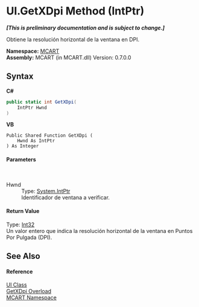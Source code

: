 # UI.GetXDpi Method (IntPtr)
 _**\[This is preliminary documentation and is subject to change.\]**_

Obtiene la resolución horizontal de la ventana en DPI.

**Namespace:**&nbsp;<a href="89e7854f-fe6f-d208-fb0c-b17953422852">MCART</a><br />**Assembly:**&nbsp;MCART (in MCART.dll) Version: 0.7.0.0

## Syntax

**C#**<br />
``` C#
public static int GetXDpi(
	IntPtr Hwnd
)
```

**VB**<br />
``` VB
Public Shared Function GetXDpi ( 
	Hwnd As IntPtr
) As Integer
```


#### Parameters
&nbsp;<dl><dt>Hwnd</dt><dd>Type: <a href="http://msdn2.microsoft.com/es-es/library/5he14kz8" target="_blank">System.IntPtr</a><br />Identificador de ventana a verificar.</dd></dl>

#### Return Value
Type: <a href="http://msdn2.microsoft.com/es-es/library/td2s409d" target="_blank">Int32</a><br />Un valor entero que indica la resolución horizontal de la ventana en Puntos Por Pulgada (DPI).

## See Also


#### Reference
<a href="11cde9c6-a596-d602-594d-308b0ec41ea6">UI Class</a><br /><a href="69b309ce-6167-34b0-a377-f3e7f0337739">GetXDpi Overload</a><br /><a href="89e7854f-fe6f-d208-fb0c-b17953422852">MCART Namespace</a><br />